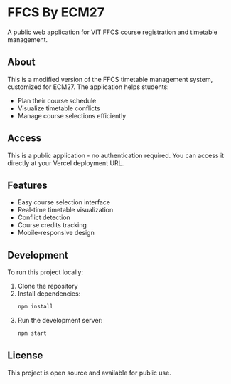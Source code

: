 # FFCS By ECM27

A public web application for VIT FFCS course registration and timetable management.

## About

This is a modified version of the FFCS timetable management system, customized for ECM27. The application helps students:
- Plan their course schedule
- Visualize timetable conflicts
- Manage course selections efficiently

## Access

This is a public application - no authentication required. You can access it directly at your Vercel deployment URL.

## Features

- Easy course selection interface
- Real-time timetable visualization
- Conflict detection
- Course credits tracking
- Mobile-responsive design

## Development

To run this project locally:

1. Clone the repository
2. Install dependencies:
   ```bash
   npm install
   ```
3. Run the development server:
   ```bash
   npm start
   ```

## License

This project is open source and available for public use.
